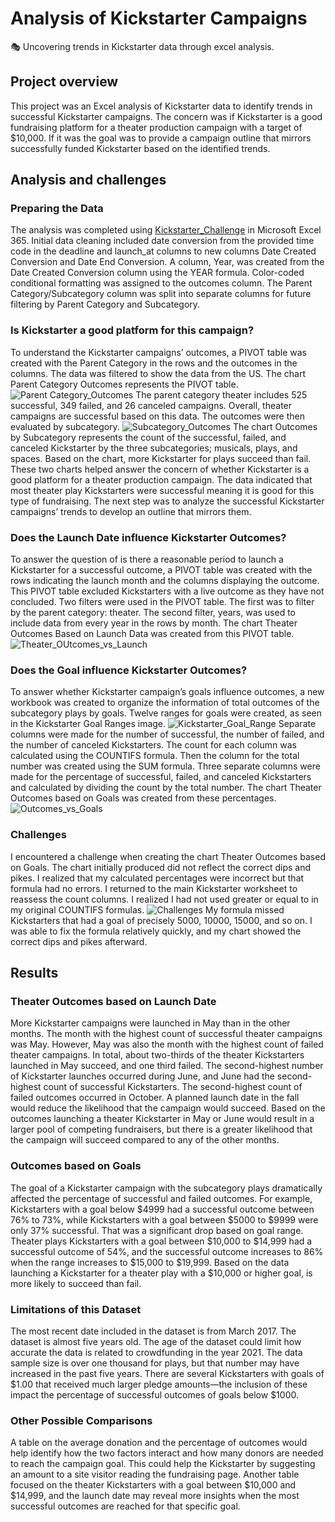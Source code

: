 # Analysis of Kickstarter Campaigns
🎭 Uncovering trends in Kickstarter data through excel analysis.

## Project overview
This project was an Excel analysis of Kickstarter data to identify trends in successful Kickstarter campaigns. The concern was if Kickstarter is a good fundraising platform for a theater production campaign with a target of $10,000. If it was the goal was to provide a campaign outline that mirrors successfully funded Kickstarter based on the identified trends.

## Analysis and challenges
### Preparing the Data
The analysis was completed using [Kickstarter_Challenge](https://github.com/RuthLD/kickstarter-analysis/blob/main/Kickstarter_Challenge.zip) in Microsoft Excel 365. Initial data cleaning included date conversion from the provided time code in the deadline and launch_at columns to new columns Date Created Conversion and Date End Conversion. A column, Year, was created from the Date Created Conversion column using the YEAR formula. Color-coded conditional formatting was assigned to the outcomes column. The Parent Category/Subcategory column was split into separate columns for future filtering by Parent Category and Subcategory.

### Is Kickstarter a good platform for this campaign?
To understand the Kickstarter campaigns’ outcomes, a PIVOT table was created with the Parent Category in the rows and the outcomes in the columns. The data was filtered to show the data from the US. The chart Parent Category Outcomes represents the PIVOT table. ![Parent Category_Outcomes](https://github.com/RuthLD/kickstarter-analysis/blob/main/resources/Parent%20Category_Outcomes.png) The parent category theater includes 525 successful, 349 failed, and 26 canceled campaigns. Overall, theater campaigns are successful based on this data. The outcomes were then evaluated by subcategory. ![Subcategory_Outcomes](https://github.com/RuthLD/kickstarter-analysis/blob/main/resources/Subcategory_Outcomes.png) The chart Outcomes by Subcategory represents the count of the successful, failed, and canceled Kickstarter by the three subcategories; musicals, plays, and spaces. Based on the chart, more Kickstarter for plays succeed than fail. These two charts helped answer the concern of whether Kickstarter is a good platform for a theater production campaign. The data indicated that most theater play Kickstarters were successful meaning it is good for this type of fundraising. The next step was to analyze the successful Kickstarter campaigns’ trends to develop an outline that mirrors them.

### Does the Launch Date influence Kickstarter Outcomes?
To answer the question of is there a reasonable period to launch a Kickstarter for a successful outcome, a PIVOT table was created with the rows indicating the launch month and the columns displaying the outcome. This PIVOT table excluded Kickstarters with a live outcome as they have not concluded. Two filters were used in the PIVOT table. The first was to filter by the parent category: theater. The second filter, years, was used to include data from every year in the rows by month. The chart Theater Outcomes Based on Launch Data was created from this PIVOT table. 
![Theater_OUtcomes_vs_Launch](https://github.com/RuthLD/kickstarter-analysis/blob/main/resources/Theater_Outcomes_vs_Launch.png)

### Does the Goal influence Kickstarter Outcomes?
To answer whether Kickstarter campaign’s goals influence outcomes, a new workbook was created to organize the information of total outcomes of the subcategory plays by goals. Twelve ranges for goals were created, as seen in the Kickstarter Goal Ranges image.
![Kickstarter_Goal_Range](https://github.com/RuthLD/kickstarter-analysis/blob/main/resources/Kickstarter_Goal_Ranges.png) Separate columns were made for the number of successful, the number of failed, and the number of canceled Kickstarters. The count for each column was calculated using the COUNTIFS formula. Then the column for the total number was created using the SUM formula. Three separate columns were made for the percentage of successful, failed, and canceled Kickstarters and calculated by dividing the count by the total number. The chart Theater Outcomes based on Goals was created from these percentages. ![Outcomes_vs_Goals](https://github.com/RuthLD/kickstarter-analysis/blob/main/resources/Outcomes_vs_Goals.png)

### Challenges
I encountered a challenge when creating the chart Theater Outcomes based on Goals. The chart initially produced did not reflect the correct dips and pikes. I realized that my calculated percentages were incorrect but that formula had no errors. I returned to the main Kickstarter worksheet to reassess the count columns. I realized I had not used greater or equal to in my original COUNTIFS formulas. ![Challenges](https://github.com/RuthLD/kickstarter-analysis/blob/main/resources/Challenges.png) 
My formula missed Kickstarters that had a goal of precisely 5000, 10000, 15000, and so on. I was able to fix the formula relatively quickly, and my chart showed the correct dips and pikes afterward.

## Results
### Theater Outcomes based on Launch Date
More Kickstarter campaigns were launched in May than in the other months. The month with the highest count of successful theater campaigns was May. However, May was also the month with the highest count of failed theater campaigns. In total, about two-thirds of the theater Kickstarters launched in May succeed, and one third failed. The second-highest number of Kickstarter launches occurred during June, and June had the second-highest count of successful Kickstarters. The second-highest count of failed outcomes occurred in October. A planned launch date in the fall would reduce the likelihood that the campaign would succeed. Based on the outcomes launching a theater Kickstarter in May or June would result in a larger pool of competing fundraisers, but there is a greater likelihood that the campaign will succeed compared to any of the other months.

### Outcomes based on Goals
The goal of a Kickstarter campaign with the subcategory plays dramatically affected the percentage of successful and failed outcomes. For example, Kickstarters with a goal below $4999 had a successful outcome between 76% to 73%, while Kickstarters with a goal between $5000 to $9999 were only 37% successful. That was a significant drop based on goal range. Theater plays Kickstarters with a goal between $10,000 to $14,999 had a successful outcome of 54%, and the successful outcome increases to 86% when the range increases to $15,000 to $19,999. Based on the data launching a Kickstarter for a theater play with a $10,000 or higher goal, is more likely to succeed than fail.

### Limitations of this Dataset
The most recent date included in the dataset is from March 2017. The dataset is almost five years old. The age of the dataset could limit how accurate the data is related to crowdfunding in the year 2021. The data sample size is over one thousand for plays, but that number may have increased in the past five years. There are several Kickstarters with goals of $1.00 that received much larger pledge amounts—the inclusion of these impact the percentage of successful outcomes of goals below $1000.

### Other Possible Comparisons
A table on the average donation and the percentage of outcomes would help identify how the two factors interact and how many donors are needed to reach the campaign goal. This could help the Kickstarter by suggesting an amount to a site visitor reading the fundraising page. Another table focused on the theater Kickstarters with a goal between $10,000 and $14,999, and the launch date may reveal more insights when the most successful outcomes are reached for that specific goal.
